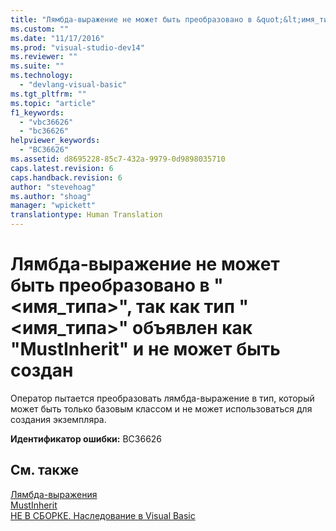 ```yaml
---
title: "Лямбда-выражение не может быть преобразовано в &quot;&lt;имя_типа&gt;&quot;, так как тип &quot;&lt;имя_типа&gt;&quot; объявлен как &quot;MustInherit&quot; и не может быть создан | Microsoft Docs"
ms.custom: ""
ms.date: "11/17/2016"
ms.prod: "visual-studio-dev14"
ms.reviewer: ""
ms.suite: ""
ms.technology: 
  - "devlang-visual-basic"
ms.tgt_pltfrm: ""
ms.topic: "article"
f1_keywords: 
  - "vbc36626"
  - "bc36626"
helpviewer_keywords: 
  - "BC36626"
ms.assetid: d8695228-85c7-432a-9979-0d9898035710
caps.latest.revision: 6
caps.handback.revision: 6
author: "stevehoag"
ms.author: "shoag"
manager: "wpickett"
translationtype: Human Translation
---
```

# Лямбда-выражение не может быть преобразовано в &quot;&lt;имя_типа&gt;&quot;, так как тип &quot;&lt;имя_типа&gt;&quot; объявлен как &quot;MustInherit&quot; и не может быть создан
Оператор пытается преобразовать лямбда\-выражение в тип, который может быть только базовым классом и не может использоваться для создания экземпляра.  
  
 **Идентификатор ошибки:** BC36626  
  
## См. также  
 [Лямбда\-выражения](../../visual-basic/programming-guide/language-features/procedures/lambda-expressions.md)   
 [MustInherit](../../visual-basic/language-reference/modifiers/mustinherit.md)   
 [НЕ В СБОРКЕ. Наследование в Visual Basic](http://msdn.microsoft.com/ru-ru/e5e6e240-ed31-4657-820c-079b7c79313c)
